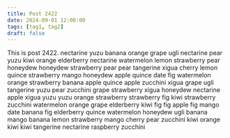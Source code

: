 ```yaml
---
title: Post 2422
date: 2024-09-01 12:00:00
tags: [tag1, tag2]
draft: false
---
```

This is post 2422.
nectarine
yuzu
banana
orange
grape
ugli
nectarine
pear
yuzu
kiwi
orange
elderberry
nectarine
watermelon
lemon
strawberry
pear
honeydew
honeydew
strawberry
pear
pear
tangerine
xigua
cherry
lemon
quince
strawberry
mango
honeydew
apple
quince
date
fig
watermelon
orange
strawberry
banana
apple
quince
apple
zucchini
xigua
grape
ugli
tangerine
yuzu
pear
zucchini
grape
strawberry
xigua
honeydew
nectarine
apple
xigua
yuzu
yuzu
orange
strawberry
strawberry
fig
kiwi
strawberry
zucchini
watermelon
orange
grape
elderberry
kiwi
fig
fig
apple
fig
mango
date
banana
fig
elderberry
quince
watermelon
honeydew
ugli
banana
mango
banana
lemon
strawberry
mango
cherry
pear
zucchini
kiwi
orange
kiwi
kiwi
tangerine
nectarine
raspberry
zucchini
